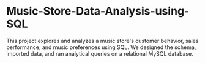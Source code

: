 # Music-Store-Data-Analysis-using-SQL
This project explores and analyzes a music store's customer behavior, sales performance, and music preferences using SQL. We designed the schema, imported data, and ran analytical queries on a relational MySQL database.
